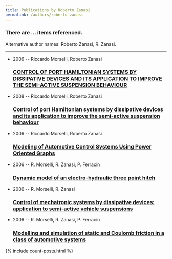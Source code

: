 ```yaml
---
title: Publications by Roberto Zanasi
permalink: /authors/roberto-zanasi
---
```


<h3 id="number-posts">There are ... items referenced.</h3>
<p id='info-authors'>Alternative author names: Roberto Zanasi, R. Zanasi.</p>
<hr />
<ul class="post-list">
<li><span class='post-meta'>2006 -- Riccardo Morselli, Roberto Zanasi</span><h3><a class='post-link' href="{{ site.baseurl }}/control-of-port-hamiltonian-systems-by-dissipative-devices-and-its-application-to-improve-the-semi-active-suspension-behaviour0">CONTROL OF PORT HAMILTONIAN SYSTEMS BY DISSIPATIVE DEVICES AND ITS APPLICATION TO IMPROVE THE SEMI-ACTIVE SUSPENSION BEHAVIOUR</a></h3></li>
<li><span class='post-meta'>2008 -- Riccardo Morselli, Roberto Zanasi</span><h3><a class='post-link' href="{{ site.baseurl }}/control-of-port-hamiltonian-systems-by-dissipative-devices-and-its-application-to-improve-the-semi-active-suspension-behaviour">Control of port Hamiltonian systems by dissipative devices and its application to improve the semi-active suspension behaviour</a></h3></li>
<li><span class='post-meta'>2006 -- Riccardo Morselli, Roberto Zanasi</span><h3><a class='post-link' href="{{ site.baseurl }}/modeling-of-automotive-control-systems-using-power-oriented-graphs">Modeling of Automotive Control Systems Using Power Oriented Graphs</a></h3></li>
<li><span class='post-meta'>2006 -- R. Morselli, R. Zanasi, P. Ferracin</span><h3><a class='post-link' href="{{ site.baseurl }}/dynamic-model-of-an-electro-hydraulic-three-point-hitch">Dynamic model of an electro-hydraulic three point hitch</a></h3></li>
<li><span class='post-meta'>2006 -- R. Morselli, R. Zanasi</span><h3><a class='post-link' href="{{ site.baseurl }}/control-of-mechatronic-systems-by-dissipative-devices-application-to-semi-active-vehicle-suspensions">Control of mechatronic systems by dissipative devices: application to semi-active vehicle suspensions</a></h3></li>
<li><span class='post-meta'>2006 -- R. Morselli, R. Zanasi, P. Ferracin</span><h3><a class='post-link' href="{{ site.baseurl }}/modelling-and-simulation-of-static-and-coulomb-friction-in-a-class-of-automotive-systems">Modelling and simulation of static and Coulomb friction in a class of automotive systems</a></h3></li>

</ul>
{% include count-posts.html %}
